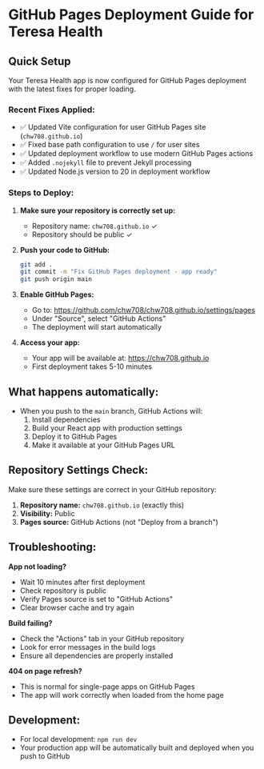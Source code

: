 # GitHub Pages Deployment Guide for Teresa Health

## Quick Setup

Your Teresa Health app is now configured for GitHub Pages deployment with the latest fixes for proper loading.

### Recent Fixes Applied:
- ✅ Updated Vite configuration for user GitHub Pages site (`chw708.github.io`)
- ✅ Fixed base path configuration to use `/` for user sites
- ✅ Updated deployment workflow to use modern GitHub Pages actions
- ✅ Added `.nojekyll` file to prevent Jekyll processing
- ✅ Updated Node.js version to 20 in deployment workflow

### Steps to Deploy:

1. **Make sure your repository is correctly set up:**
   - Repository name: `chw708.github.io` ✓
   - Repository should be public ✓
   
2. **Push your code to GitHub:**
   ```bash
   git add .
   git commit -m "Fix GitHub Pages deployment - app ready"
   git push origin main
   ```

3. **Enable GitHub Pages:**
   - Go to: https://github.com/chw708/chw708.github.io/settings/pages
   - Under "Source", select "GitHub Actions"
   - The deployment will start automatically

4. **Access your app:**
   - Your app will be available at: https://chw708.github.io
   - First deployment takes 5-10 minutes

## What happens automatically:

- When you push to the `main` branch, GitHub Actions will:
  1. Install dependencies
  2. Build your React app with production settings
  3. Deploy it to GitHub Pages
  4. Make it available at your GitHub Pages URL

## Repository Settings Check:

Make sure these settings are correct in your GitHub repository:

1. **Repository name:** `chw708.github.io` (exactly this)
2. **Visibility:** Public
3. **Pages source:** GitHub Actions (not "Deploy from a branch")

## Troubleshooting:

**App not loading?**
- Wait 10 minutes after first deployment
- Check repository is public
- Verify Pages source is set to "GitHub Actions"
- Clear browser cache and try again

**Build failing?**
- Check the "Actions" tab in your GitHub repository
- Look for error messages in the build logs
- Ensure all dependencies are properly installed

**404 on page refresh?**
- This is normal for single-page apps on GitHub Pages
- The app will work correctly when loaded from the home page

## Development:

- For local development: `npm run dev`
- Your production app will be automatically built and deployed when you push to GitHub